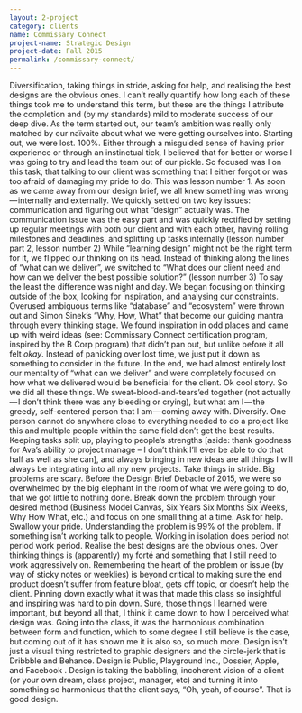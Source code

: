 ```yaml
---
layout: 2-project
category: clients
name: Commissary Connect
project-name: Strategic Design
project-date: Fall 2015
permalink: /commissary-connect/
---
```


Diversification, taking things in stride, asking for help, and realising the best designs are the obvious ones. I can’t really quantify how long each of these things took me to understand this term, but these are the things I attribute the completion and (by my standards) mild to moderate success of our deep dive.
As the term started out, our team’s ambition was really only matched by our naïvaite about what we were getting ourselves into. Starting out, we were lost. 100%. Either through a misguided sense of having prior experience or through an instinctual tick, I believed that for better or worse I was going to try and lead the team out of our pickle. So focused was I on this task, that talking to our client was something that I either forgot or was too afraid of damaging my pride to do. This was lesson number 1.
As soon as we came away from our design brief, we all knew something was wrong — internally and externally. We quickly settled on two key issues: communication and figuring out what “design” actually was. The communication issue was the easy part and was quickly rectified by setting up regular meetings with both our client and with each other, having rolling milestones and deadlines, and splitting up tasks internally (lesson number part 2, lesson number 2)
While “learning design” might not be the right term for it, we flipped our thinking on its head. Instead of thinking along the lines of “what can we deliver”, we switched to “What does our client need and how can we deliver the best possible solution?” (lesson number 3)
To say the least the difference was night and day.
We began focusing on thinking outside of the box, looking for inspiration, and analysing our constraints. Overused ambiguous terms like “database” and “ecosystem” were thrown out and Simon Sinek’s “Why, How, What” that become our guiding mantra through every thinking stage. We found inspiration in odd places and came up with weird ideas (see: Commissary Connect certification program, inspired by the B Corp program) that didn’t pan out, but unlike before it all felt *okay*. Instead of panicking over lost time, we just put it down as something to consider in the future. In the end, we had almost entirely lost our mentality of “what can we deliver” and were completely focused on how what we delivered would be beneficial for the client.
Ok cool story. So we did all these things. We sweat-blood-and-tears’ed together (not actually — I don’t think there was any bleeding or crying), but what am I — the greedy, self-centered person that I am — coming away with.
Diversify. One person cannot do anywhere close to everything needed to do a project like this and multiple people within the same field don’t get the best results. Keeping tasks split up, playing to people’s strengths [aside: thank goodness for Ava’s ability to project manage – I don’t think I’ll ever be able to do that half as well as she can], and always bringing in new ideas are all things I will always be integrating into all my new projects.
Take things in stride. Big problems are scary. Before the Design Brief Debacle of 2015, we were so overwhelmed by the big elephant in the room of what we were going to do, that we got little to nothing done. Break down the problem through your desired method (Business Model Canvas, Six Years Six Months Six Weeks, Why How What, etc.) and focus on one small thing at a time.
Ask for help. Swallow your pride. Understanding the problem is 99% of the problem. If something isn’t working talk to people. Working in isolation does period not period work period.
Realise the best designs are the obvious ones. Over thinking things is (apparently) my forté and something that I still need to work aggressively on. Remembering the heart of the problem or issue (by way of sticky notes or weeklies) is beyond critical to making sure the end product doesn’t suffer from feature bloat, gets off topic, or doesn’t help the client.
Pinning down exactly what it was that made this class so insightful and inspiring was hard to pin down. Sure, those things I learned were important, but beyond all that, I think it came down to how I perceived what design was. Going into the class, it was the harmonious combination between form and function, which to some degree I still believe is the case, but coming out of it has shown me it is also so, so much more.
Design isn’t just a visual thing restricted to graphic designers and the circle-jerk that is Dribbble and Behance. Design is Public, Playground Inc., Dossier, Apple, and Facebook . Design is taking the babbling, incoherent vision of a client (or your own dream, class project, manager, etc) and turning it into something so harmonious that the client says, “Oh, yeah, of course”.
That is good design.